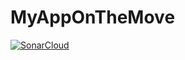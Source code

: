 # MyAppOnTheMove

[![SonarCloud](https://sonarcloud.io/images/project_badges/sonarcloud-white.svg)](https://sonarcloud.io/dashboard?id=AclabM1S2_MyAppOnTheMove)